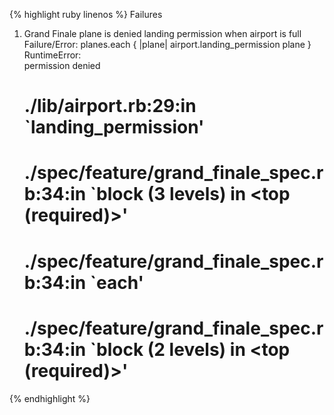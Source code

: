 {% highlight ruby linenos %}
Failures
  1) Grand Finale plane is denied landing permission when airport is full                                                             
     Failure/Error: planes.each { |plane| airport.landing_permission plane }                                                          
     RuntimeError:                                                                                                                    
       permission denied                                                                                                              
     # ./lib/airport.rb:29:in `landing_permission'                                                                                    
     # ./spec/feature/grand_finale_spec.rb:34:in `block (3 levels) in <top (required)>'                                               
     # ./spec/feature/grand_finale_spec.rb:34:in `each'                                                                               
     # ./spec/feature/grand_finale_spec.rb:34:in `block (2 levels) in <top (required)>' 
{% endhighlight %}

